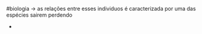 #biologia 
-> as relações entre esses individuos é caracterizada por uma das espécies sairem perdendo

- 